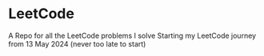 # LeetCode
 A Repo for all the LeetCode problems I solve 
Starting my LeetCode journey from 13 May 2024
(never too late to start)

